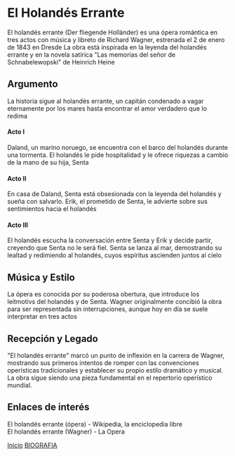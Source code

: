 # **El Holandés Errante**  

El holandés errante (Der fliegende Holländer) es una ópera romántica en tres actos con música y libreto de Richard Wagner, estrenada el 2 de enero de 1843 en Dresde La obra está inspirada en la leyenda del holandés errante y en la novela satírica "Las memorias del señor de Schnabelewopski" de Heinrich Heine

## Argumento

La historia sigue al holandés errante, un capitán condenado a vagar eternamente por los mares hasta encontrar el amor verdadero que lo redima 

#### Acto I 

Daland, un marino noruego, se encuentra con el barco del holandés durante una tormenta.
El holandés le pide hospitalidad y le ofrece riquezas a cambio de la mano de su hija, Senta

#### Acto II  

En casa de Daland, Senta está obsesionada con la leyenda del holandés y sueña con salvarlo.
Erik, el prometido de Senta, le advierte sobre sus sentimientos hacia el holandés

#### Acto III   

El holandés escucha la conversación entre Senta y Erik y decide partir, creyendo que Senta no le será fiel.
Senta se lanza al mar, demostrando su lealtad y redimiendo al holandés, cuyos espíritus ascienden juntos al cielo 

## Música y Estilo 

La ópera es conocida por su poderosa obertura, que introduce los leitmotivs del holandés y de Senta. Wagner originalmente concibió la obra para ser representada sin interrupciones, aunque hoy en día se suele interpretar en tres actos

## Recepción y Legado

"El holandés errante" marcó un punto de inflexión en la carrera de Wagner, mostrando sus primeros intentos de romper con las convenciones operísticas tradicionales y establecer su propio estilo dramático y musical. La obra sigue siendo una pieza fundamental en el repertorio operístico mundial.

## Enlaces de interés 

El holandés errante (ópera) - Wikipedia, la enciclopedia libre  
El holandés errante (Wagner) - La Opera  

 [Inicio](README.md)  [BIOGRAFIA](biografia.md) 